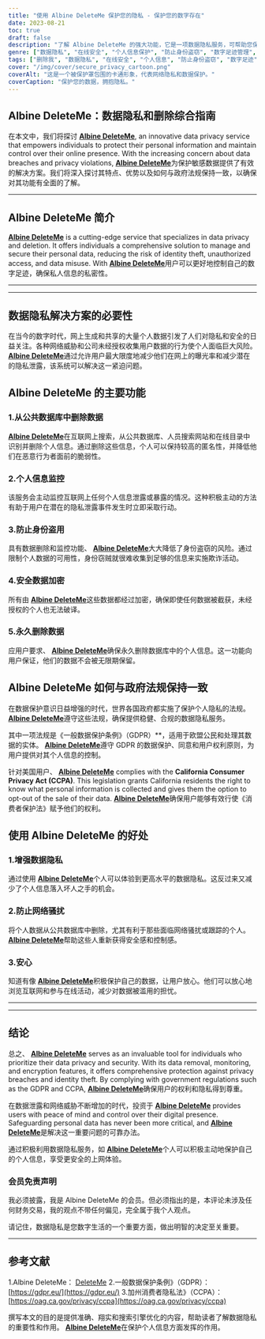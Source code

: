 ```yaml
---
title: "使用 Albine DeleteMe 保护您的隐私 - 保护您的数字存在"
date: 2023-08-21
toc: true
draft: false
description: "了解 Albine DeleteMe 的强大功能，它是一项数据隐私服务，可帮助您保护个人信息，确保在线安全，让您高枕无忧。"
genre: ["数据隐私", "在线安全", "个人信息保护", "防止身份盗窃", "数字足迹管理", "网络安全", "互联网隐私", "数据删除", "遵守 GDPR", "CCPA"]
tags: ["删除我", "数据隐私", "在线安全", "个人信息", "防止身份盗窃", "数字足迹", "网络安全", "互联网隐私", "数据删除", "遵守 GDPR", "CCPA", "数据保护", "数据泄露", "隐私服务", "敏感数据", "在线展示", "数据保护条例", "数据监测", "身份保护", "数据加密", "隐私泄露", "保护个人数据", "保护在线隐私", "安全删除数据", "预防隐私威胁", "减少身份盗窃", "数据隐私解决方案", "在线隐私管理", "数据安全措施", "遵守隐私法规", "在线身份保护"]
cover: "/img/cover/secure_privacy_cartoon.png"
coverAlt: "这是一个被保护罩包围的卡通形象，代表网络隐私和数据保护。"
coverCaption: "保护您的数据，拥抱隐私。"
---
```


## Albine DeleteMe：数据隐私和删除综合指南

在本文中，我们将探讨 [**Albine DeleteMe**](https://dnt.abine.com/#/ref_register/pC8ZbvQtt), an innovative data privacy service that empowers individuals to protect their personal information and maintain control over their online presence. With the increasing concern about data breaches and privacy violations, [**Albine DeleteMe**](https://dnt.abine.com/#/ref_register/pC8ZbvQtt)为保护敏感数据提供了有效的解决方案。我们将深入探讨其特点、优势以及如何与政府法规保持一致，以确保对其功能有全面的了解。

______

## Albine DeleteMe 简介

[**Albine DeleteMe**](https://dnt.abine.com/#/ref_register/pC8ZbvQtt) is a cutting-edge service that specializes in data privacy and deletion. It offers individuals a comprehensive solution to manage and secure their personal data, reducing the risk of identity theft, unauthorized access, and data misuse. With [**Albine DeleteMe**](https://dnt.abine.com/#/ref_register/pC8ZbvQtt)用户可以更好地控制自己的数字足迹，确保私人信息的私密性。

______

______

## 数据隐私解决方案的必要性

在当今的数字时代，网上生成和共享的大量个人数据引发了人们对隐私和安全的日益关注。各种网络威胁和公司未经授权收集用户数据的行为使个人面临巨大风险。 [**Albine DeleteMe**](https://dnt.abine.com/#/ref_register/pC8ZbvQtt)通过允许用户最大限度地减少他们在网上的曝光率和减少潜在的隐私泄露，该系统可以解决这一紧迫问题。

## Albine DeleteMe 的主要功能

### 1.从公共数据库中删除数据

[**Albine DeleteMe**](https://dnt.abine.com/#/ref_register/pC8ZbvQtt)在互联网上搜索，从公共数据库、人员搜索网站和在线目录中识别并删除个人信息。通过删除这些信息，个人可以保持较高的匿名性，并降低他们在恶意行为者面前的脆弱性。

### 2.个人信息监控

该服务会主动监控互联网上任何个人信息泄露或暴露的情况。这种积极主动的方法有助于用户在潜在的隐私泄露事件发生时立即采取行动。

### 3.防止身份盗用

具有数据删除和监控功能、 [**Albine DeleteMe**](https://dnt.abine.com/#/ref_register/pC8ZbvQtt)大大降低了身份盗窃的风险。通过限制个人数据的可用性，身份窃贼就很难收集到足够的信息来实施欺诈活动。

### 4.安全数据加密

所有由 [**Albine DeleteMe**](https://dnt.abine.com/#/ref_register/pC8ZbvQtt)这些数据都经过加密，确保即使任何数据被截获，未经授权的个人也无法破译。

### 5.永久删除数据

应用户要求、 [**Albine DeleteMe**](https://dnt.abine.com/#/ref_register/pC8ZbvQtt)确保永久删除数据库中的个人信息。这一功能向用户保证，他们的数据不会被无限期保留。

## Albine DeleteMe 如何与政府法规保持一致

在数据保护意识日益增强的时代，世界各国政府都实施了保护个人隐私的法规。 [**Albine DeleteMe**](https://dnt.abine.com/#/ref_register/pC8ZbvQtt)遵守这些法规，确保提供稳健、合规的数据隐私服务。

其中一项法规是《一般数据保护条例》（GDPR）**，适用于欧盟公民和处理其数据的实体。 [**Albine DeleteMe**](https://dnt.abine.com/#/ref_register/pC8ZbvQtt)遵守 GDPR 的数据保护、同意和用户权利原则，为用户提供对其个人信息的控制。

针对美国用户、 [**Albine DeleteMe**](https://dnt.abine.com/#/ref_register/pC8ZbvQtt) complies with the **California Consumer Privacy Act (CCPA)**. This legislation grants California residents the right to know what personal information is collected and gives them the option to opt-out of the sale of their data. [**Albine DeleteMe**](https://dnt.abine.com/#/ref_register/pC8ZbvQtt)确保用户能够有效行使《消费者保护法》赋予他们的权利。

## 使用 Albine DeleteMe 的好处

### 1.增强数据隐私

通过使用 [**Albine DeleteMe**](https://dnt.abine.com/#/ref_register/pC8ZbvQtt)个人可以体验到更高水平的数据隐私。这反过来又减少了个人信息落入坏人之手的机会。

### 2.防止网络骚扰

将个人数据从公共数据库中删除，尤其有利于那些面临网络骚扰或跟踪的个人。 [**Albine DeleteMe**](https://dnt.abine.com/#/ref_register/pC8ZbvQtt)帮助这些人重新获得安全感和控制感。

### 3.安心

知道有像 [**Albine DeleteMe**](https://dnt.abine.com/#/ref_register/pC8ZbvQtt)积极保护自己的数据，让用户放心。他们可以放心地浏览互联网和参与在线活动，减少对数据被滥用的担忧。

______

______


## 结论

总之、 [**Albine DeleteMe**](https://dnt.abine.com/#/ref_register/pC8ZbvQtt) serves as an invaluable tool for individuals who prioritize their data privacy and security. With its data removal, monitoring, and encryption features, it offers comprehensive protection against privacy breaches and identity theft. By complying with government regulations such as the GDPR and CCPA, [**Albine DeleteMe**](https://dnt.abine.com/#/ref_register/pC8ZbvQtt)确保用户的权利和隐私得到尊重。

在数据泄露和网络威胁不断增加的时代，投资于 [**Albine DeleteMe**](https://dnt.abine.com/#/ref_register/pC8ZbvQtt) provides users with peace of mind and control over their digital presence. Safeguarding personal data has never been more critical, and [**Albine DeleteMe**](https://dnt.abine.com/#/ref_register/pC8ZbvQtt)是解决这一重要问题的可靠办法。

通过积极利用数据隐私服务，如 [**Albine DeleteMe**](https://dnt.abine.com/#/ref_register/pC8ZbvQtt)个人可以积极主动地保护自己的个人信息，享受更安全的上网体验。

### **会员免责声明**

我必须披露，我是 Albine DeleteMe 的会员。但必须指出的是，本评论未涉及任何财务交易，我的观点不带任何偏见，完全属于我个人观点。

请记住，数据隐私是您数字生活的一个重要方面，做出明智的决定至关重要。
______


## 参考文献

1.Albine DeleteMe： [DeleteMe](https://dnt.abine.com/#/ref_register/pC8ZbvQtt)
2.一般数据保护条例》（GDPR）： [https://gdpr.eu/](https://gdpr.eu/)
3.加州消费者隐私法》（CCPA）： [https://oag.ca.gov/privacy/ccpa](https://oag.ca.gov/privacy/ccpa)

撰写本文的目的是提供准确、翔实和搜索引擎优化的内容，帮助读者了解数据隐私的重要性和作用。 [**Albine DeleteMe**](https://dnt.abine.com/#/ref_register/pC8ZbvQtt)在保护个人信息方面发挥的作用。




